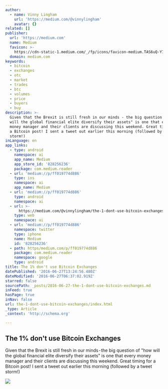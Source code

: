 ```yaml
---
author:
  - name: Vinny Lingham
    url: 'https://medium.com/@vinnylingham'
    avatar: {}
related: []
publisher:
  url: 'https://medium.com'
  name: Medium
  favicon: >-
    https://cdn-static-1.medium.com/_/fp/icons/favicon-medium.TAS6uQ-Y7kcKgi0xjcYHXw.ico
  domain: medium.com
keywords:
  - bitcoin
  - exchanges
  - otc
  - market
  - trades
  - btc
  - volumes
  - price
  - buyers
  - buy
description: >-
  Given that the Brexit is still fresh in our minds - the big question of "how
  will the global financial elite diversify their assets" is one that every
  money manager and their clients are discussing this weekend. Great timing for
  a Bitcoin post! I sent a tweet out earlier this morning (followed by a tweet
  storm!)
inLanguage: en
app_links:
  - type: android
    namespace: ai
    app_name: Medium
    app_store_id: '828256236'
    package: com.medium.reader
  - url: 'medium://p/ff019774d886'
    type: ios
    namespace: ai
    app_name: Medium
  - url: 'medium://p/ff019774d886'
    type: android
    namespace: ai
  - url: >-
      https://medium.com/@vinnylingham/the-1-dont-use-bitcoin-exchanges-ff019774d886
    type: web
    namespace: ai
  - url: 'medium://p/ff019774d886'
    namespace: twitter
    type: iphone
    name: Medium
    id: '828256236'
  - path: https/medium.com/p/ff019774d886
    package: com.medium.reader
    namespace: google
    type: android
title: The 1% don't use Bitcoin Exchanges
datePublished: '2016-06-27T13:24:56.480Z'
dateModified: '2016-06-27T06:37:02.919Z'
starred: false
sourcePath: _posts/2016-06-27-the-1-dont-use-bitcoin-exchanges.md
inFeed: true
hasPage: true
inNav: false
url: the-1-dont-use-bitcoin-exchanges/index.html
_type: Article
_context: 'http://schema.org'

---
```

<article style=""><h1>The 1% don't use Bitcoin Exchanges</h1><p>Given that the Brexit is still fresh in our minds - the big question of "how will the global financial elite diversify their assets" is one that every money manager and their clients are discussing this weekend. Great timing for a Bitcoin post! I sent a tweet out earlier this morning (followed by a tweet storm!)</p><img src="https://cdn-images-1.medium.com/max/1200/1*GM8eSk-nZJHPfrMTrsWSEA.jpeg" /></article>